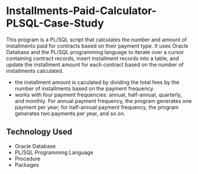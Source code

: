# Installments-Paid-Calculator-PLSQL-Case-Study
This program is a PL/SQL script that calculates the number and amount of installments paid for contracts based on their payment type. It uses Oracle Database and the PL/SQL programming language to iterate over a cursor containing contract records, insert installment records into a table, and update the installment amount for each contract based on the number of installments calculated.
- the installment amount is caculated by dividing the total fees by the number of installments based on the payment frequency.
- works with four payment frequencies: annual, half-annual, quarterly, and monthly. For annual payment frequency, the program generates one payment per year; for half-annual payment frequency, the program generates two payments per year, and so on.
## Technology Used
* Oracle Database 
* PL/SQL Programming Language
* Procedure
* Packages
